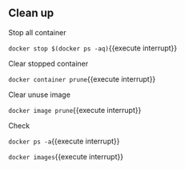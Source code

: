 ## Clean up

Stop all container

`docker stop $(docker ps -aq)`{{execute interrupt}}

Clear stopped container

`docker container prune`{{execute interrupt}}

Clear unuse image

`docker image prune`{{execute interrupt}}

Check

`docker ps -a`{{execute interrupt}}

`docker images`{{execute interrupt}}


